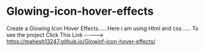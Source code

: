 # Glowing-icon-hover-effects
 Create a Glowing Icon Hover Effects.....
 Here i am using Html and css .....
 To see the project Click This Link -----> https://mahesh13247.github.io/Glowinf-icon-hover-effects/

